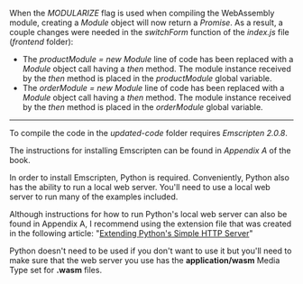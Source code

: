 When the _MODULARIZE_ flag is used when compiling the WebAssembly module, creating a _Module_ object will now return a _Promise_. As a result, a couple changes were needed in the _switchForm_ function of the _index.js_ file (_frontend_ folder):
- The _productModule = new Module_ line of code has been replaced with a _Module_ object call having a _then_ method. The module instance received by the _then_ method is placed in the _productModule_ global variable.
- The _orderModule = new Module_ line of code has been replaced with a _Module_ object call having a _then_ method. The module instance received by the _then_ method is placed in the _orderModule_ global variable.


---

To compile the code in the _updated-code_ folder requires _Emscripten 2.0.8_.

The instructions for installing Emscripten can be found in _Appendix A_ of the book.


In order to install Emscripten, Python is required. Conveniently, Python also has the ability to run a local web server. You'll need to use a local web server to run many of the examples included. 

Although instructions for how to run Python's local web server can also be found in Appendix A, I recommend using the extension file that was created in the following article: "[Extending Python's Simple HTTP Server](https://cggallant.blogspot.com/2020/07/extending-pythons-simple-http-server.html)"


Python doesn't need to be used if you don't want to use it but you'll need to make sure that the web server you use has the **application/wasm** Media Type set for **.wasm** files.
